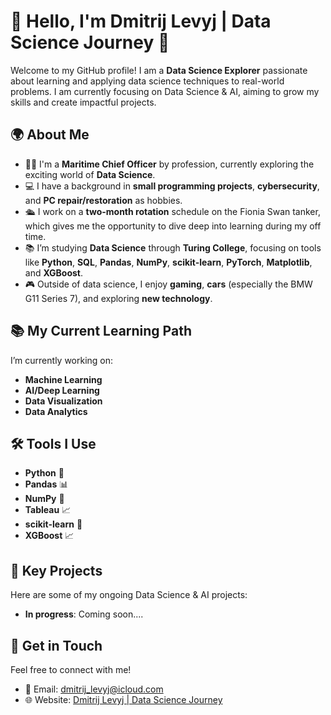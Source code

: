 # 👋 Hello, I'm Dmitrij Levyj | Data Science Journey 🚀

Welcome to my GitHub profile! I am a **Data Science Explorer** passionate about learning and applying data science techniques to real-world problems. I am currently focusing on Data Science & AI, aiming to grow my skills and create impactful projects.

## 🌍 About Me

- 👨‍💻 I'm a **Maritime Chief Officer** by profession, currently exploring the exciting world of **Data Science**.
- 💻 I have a background in **small programming projects**, **cybersecurity**, and **PC repair/restoration** as hobbies.
- 🛳 I work on a **two-month rotation** schedule on the Fionia Swan tanker, which gives me the opportunity to dive deep into learning during my off time.
- 📚 I’m studying **Data Science** through **Turing College**, focusing on tools like **Python**, **SQL**, **Pandas**, **NumPy**, **scikit-learn**, **PyTorch**, **Matplotlib**, and **XGBoost**.
- 🎮 Outside of data science, I enjoy **gaming**, **cars** (especially the BMW G11 Series 7), and exploring **new technology**.

## 📚 My Current Learning Path

I’m currently working on:
- **Machine Learning**
- **AI/Deep Learning**
- **Data Visualization**
- **Data Analytics**

## 🛠 Tools I Use
- **Python** 🐍
- **Pandas** 📊
- **NumPy** 🔢
- **Tableau** 📈
- **scikit-learn** 🤖
- **XGBoost** 📈

## 🚀 Key Projects
Here are some of my ongoing Data Science & AI projects:

- **In progress**: Coming soon....


## 💬 Get in Touch
Feel free to connect with me!

- 📧 Email: [dmitrij_levyj@icloud.com](mailto:dmitrij_levyj@icloud.com)
- 🌐 Website: [Dmitrij Levyj | Data Science Journey]([your-website-link](https://dmitrijlevyj.wixsite.com/datascience))
